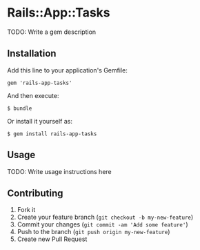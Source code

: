 # Rails::App::Tasks

TODO: Write a gem description

## Installation

Add this line to your application's Gemfile:

    gem 'rails-app-tasks'

And then execute:

    $ bundle

Or install it yourself as:

    $ gem install rails-app-tasks

## Usage

TODO: Write usage instructions here

## Contributing

1. Fork it
2. Create your feature branch (`git checkout -b my-new-feature`)
3. Commit your changes (`git commit -am 'Add some feature'`)
4. Push to the branch (`git push origin my-new-feature`)
5. Create new Pull Request
